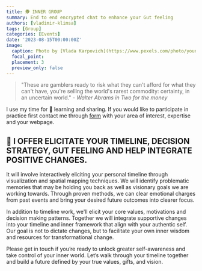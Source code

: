 ```yaml
---
title: 🕵️ INNER GROUP
summary: End to end encrypted chat to enhance your Gut feeling
authors: [vladimir-klimsa]
tags: [Group]
categories: [Events]
date: '2023-08-15T00:00:00Z'
image:
  caption: Photo by [Vlada Karpovich](https://www.pexels.com/photo/young-woman-talking-via-laptop-at-home-4050357/)
  focal_point: 
  placement: 3
  preview_only: false
---
```


> "These are gamblers ready to risk what they can't afford for what they can't have, you're selling the world's rarest commodity: certainty, in an uncertain world." - *Walter Abrams in Two for the money*

I use my time for 🙌 learning and sharing. If you would like to participate in practice first contact me through [form](/en/#contact) with your area of interest, expertise and your webpage.

## 🙌 I OFFER ELICITATE YOUR TIMELINE, DECISION STRATEGY, GUT FEELING AND HELP INTEGRATE POSITIVE CHANGES.

It will involve interactively eliciting your personal timeline through visualization and spatial mapping techniques. We will identify problematic memories that may be holding you back as well as visionary goals we are working towards. Through proven methods, we can clear emotional charges from past events and bring your desired future outcomes into clearer focus.

In addition to timeline work, we'll elicit your core values, motivations and decision making patterns. Together we will integrate supportive changes into your timeline and inner framework that align with your authentic self. Our goal is not to dictate changes, but to facilitate your own inner wisdom and resources for transformational change.

Please get in touch if you’re ready to unlock greater self-awareness and take control of your inner world. Let’s walk through your timeline together and build a future defined by your true values, gifts, and vision.
